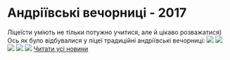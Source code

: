 # Андріївські вечорниці - 2017
Ліцеїсти уміють не тільки потужно учитися, але й цікаво розважатися)
Ось як було відбувалися у ліцеї традиційні андріївські вечорниці:
![](/images/андріївські-вечорниці-2017/img_20171211_163509.jpg)
![](/images/андріївські-вечорниці-2017/img_20171211_170626_1.jpg)
![](/images/андріївські-вечорниці-2017/img_20171211_163419.jpg)
![](/images/андріївські-вечорниці-2017/img_20171211_163434.jpg)
![](/images/андріївські-вечорниці-2017/img_20171211_170911.jpg)
[Читати усі новини](/news)

